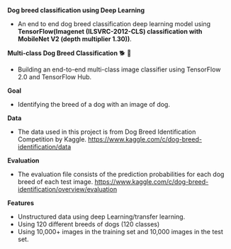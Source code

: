 **Dog breed classification using Deep Learning**

  - An end to end dog breed classification deep learning model using **TensorFlow(Imagenet (ILSVRC-2012-CLS) classification with MobileNet V2 (depth multiplier 1.30))**. 

  **Multi-class Dog Breed Classification** 🐕 🐶

   - Building an end-to-end multi-class image classifier using TensorFlow 2.0 and TensorFlow Hub.

  **Goal**

   - Identifying the breed of a dog with an image of dog.

  **Data**

   - The data used in this project is from Dog Breed Identification Competition by Kaggle. https://www.kaggle.com/c/dog-breed-identification/data

  **Evaluation**
   - The evaluation file consists of the prediction probabilities for each dog breed of each test image. https://www.kaggle.com/c/dog-breed-identification/overview/evaluation

  **Features**
  
   - Unstructured data using deep Learning/transfer learning.
   - Using 120 different breeds of dogs (120 classes)
   - Using 10,000+ images in the training set and 10,000 images in the test set.
